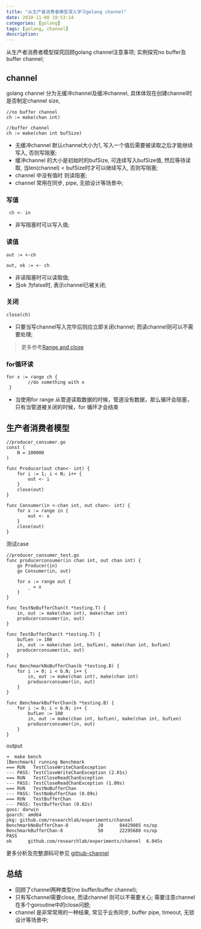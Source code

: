 ```yaml
---
title: "从生产者消费者模型深入学习golang channel"
date: 2018-11-08 19:53:14
categories: [golang]
tags: [golang, channel]
description:
---
```

从生产者消费者模型探究回顾golang channel注意事项; 实例探究no buffer及buffer channel;
<!--more-->

## channel 
golang channel 分为无缓冲channel及缓冲channel, 具体体现在创建channel时是否制定channel size, 

```golang
//no buffer channel
ch := make(chan int)

//buffer channel
ch := make(chan int bufSize)
```
- 无缓冲channel 默认channel大小为1, 写入一个值后需要被读取之后才能继续写入, 否则写阻塞;
- 缓冲channel 的大小是初始时的bufSize, 可连续写入bufSize值, 然后等待读取, 当len(channel) < bufSize时才可以继续写入, 否则写阻塞;
- channel 中没有值时 则读阻塞;
- channel 常用在同步, pipe, 无锁设计等场景中;

### 写值

```golang 
 ch <- in 
```
- 非写阻塞时可以写入值;

### 读值

```golang
out := <-ch 

out, ok := <- ch
```
- 非读阻塞时可以读取值;
- 当ok 为false时, 表示channel已被关闭;

### 关闭

```golang 
close(ch)
```
- 只要当写channel写入完毕后则应立即关闭channel; 而读channel则可以不需要处理;

> 更多参考[Range and close](https://tour.golang.org/concurrency/4)

### for循环读

```golang 
for x := range ch {
        //do something with x
 }
```

- 当使用for range 从管道读取数据的时候，管道没有数据，那么循环会阻塞，只有当管道被关闭的时候，for 循环才会结束

## 生产者消费者模型

```golang
//producer_consumer.go
const (
	N = 100000
)

func Producer(out chan<- int) {
	for i := 1; i < N; i++ {
		out <- i
	}
	close(out)
}

func Consumer(in <-chan int, out chan<- int) {
	for x := range in {
		out <- x
	}
	close(out)
}
```

测试case 

```golang
//producer_consumer_test.go
func producerconsumer(in chan int, out chan int) {
	go Producer(in)
	go Consumer(in, out)

	for x := range out {
		_ = x
	}
}

func TestNoBufferChan(t *testing.T) {
	in, out := make(chan int), make(chan int)
	producerconsumer(in, out)
}

func TestBufferChan(t *testing.T) {
	bufLen := 100
	in, out := make(chan int, bufLen), make(chan int, bufLen)
	producerconsumer(in, out)
}

func BenchmarkNoBufferChan(b *testing.B) {
	for i := 0; i < b.N; i++ {
		in, out := make(chan int), make(chan int)
		producerconsumer(in, out)
	}
}

func BenchmarkBufferChan(b *testing.B) {
	for i := 0; i < b.N; i++ {
		bufLen := 100
		in, out := make(chan int, bufLen), make(chan int, bufLen)
		producerconsumer(in, out)
	}
}
```

output 

```shell
➜  make bench
[Benchmark] running Benchmark
=== RUN   TestCloseWriteChanException
--- PASS: TestCloseWriteChanException (2.01s)
=== RUN   TestCloseReadChanException
--- PASS: TestCloseReadChanException (1.00s)
=== RUN   TestNoBufferChan
--- PASS: TestNoBufferChan (0.09s)
=== RUN   TestBufferChan
--- PASS: TestBufferChan (0.02s)
goos: darwin
goarch: amd64
pkg: github.com/researchlab/experiments/channel
BenchmarkNoBufferChan-8   	      20	  84429085 ns/op
BenchmarkBufferChan-8     	      50	  22295688 ns/op
PASS
ok  	github.com/researchlab/experiments/channel	6.045s
```

更多分析及完整源码可参见 [github-channel](https://github.com/researchlab/experiments/tree/master/channel)

## 总结
- 回顾了channel两种类型(no buffer/buffer channel);
- 只有写channel需要close, 而读channel 则可以不需要关心; 需要注意channel 在多个goroutine中的close问题;
- channel 是非常常用的一种结果, 常见于业务同步, buffer pipe, timeout, 无锁设计等场景中; 
